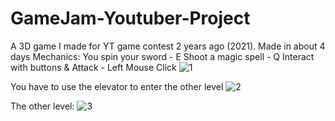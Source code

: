 # GameJam-Youtuber-Project
A 3D game I made for YT game contest 2 years ago (2021). Made in about 4 days
Mechanics: 
You spin your sword - E
Shoot a magic spell - Q
Interact with buttons & Attack - Left Mouse Click
![1](https://github.com/Rizerek/GameJam-Youtuber-Project/assets/91278157/b93dd77b-dd2a-417e-afe0-3c5d13959231)

You have to use the elevator to enter the other level
![2](https://github.com/Rizerek/GameJam-Youtuber-Project/assets/91278157/e74fc320-d5b1-4694-afe7-f22918069989)

The other level:
![3](https://github.com/Rizerek/GameJam-Youtuber-Project/assets/91278157/b3cfb0d5-e4b1-4ee8-a68b-345def380c5a)


